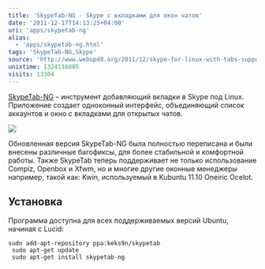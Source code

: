 ```yaml
---
title: 'SkypeTab-NG - Skype с вкладками для окон чатов'
date: '2011-12-17T14:13:25+04:00'
uri: 'apps/skypetab-ng'
alias: 
  - 'apps/skypetab-ng.html'
tags: 'SkypeTab-NG,Skype'
source: 'http://www.webupd8.org/2011/12/skype-for-linux-with-tabs-support-using.html'
unixtime: 1324116805
visits: 13304
---
```

[SkypeTab-NG](https://github.com/kekekeks/skypetab-ng) – инструмент добавляющий вкладки в Skype под Linux. Приложение создает одноконный интерфейс, объединяющий список аккаунтов и окно с вкладками для открытых чатов.

![](img/2011/12/17/14-00/skypetab-ng-6524863989-o.jpg)

Обновленная версия SkypeTab-NG была полностью переписана и были внесены различные багофиксы, для более стабильной и комфортной работы. Также SkypeTab теперь поддерживает не только использование Compiz, Openbox и Xfwm, но и многие другие оконные менеджеры например, такой как: Kwin, используемый в Kubuntu 11.10 Oneiric Ocelot.

## Установка

Программа доступна для всех поддерживаемых версий Ubuntu, начиная с Lucid:

```
sudo add-apt-repository ppa:keks9n/skypetab
 sudo apt-get update
 sudo apt-get install skypetab-ng
```
